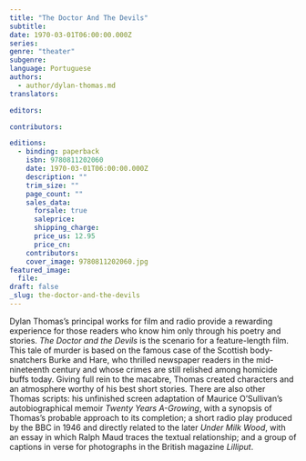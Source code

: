 ```yaml
---
title: "The Doctor And The Devils"
subtitle:
date: 1970-03-01T06:00:00.000Z
series:
genre: "theater"
subgenre:
language: Portuguese
authors:
  - author/dylan-thomas.md
translators:

editors:

contributors:

editions:
  - binding: paperback
    isbn: 9780811202060
    date: 1970-03-01T06:00:00.000Z
    description: ""
    trim_size: ""
    page_count: ""
    sales_data:
      forsale: true
      saleprice:
      shipping_charge:
      price_us: 12.95
      price_cn:
    contributors:
    cover_image: 9780811202060.jpg
featured_image:
  file:
draft: false
_slug: the-doctor-and-the-devils
---
```


Dylan Thomas’s principal works for film and radio provide a rewarding experience for those readers who know him only through his poetry and stories. _The Doctor and the Devils_ is the scenario for a feature-length film. This tale of murder is based on the famous case of the Scottish body-snatchers Burke and Hare, who thrilled newspaper readers in the mid-nineteenth century and whose crimes are still relished among homicide buffs today. Giving full rein to the macabre, Thomas created characters and an atmosphere worthy of his best short stories. There are also other Thomas scripts: his unfinished screen adaptation of Maurice O’Sullivan’s autobiographical memoir _Twenty Years A-Growing_, with a synopsis of Thomas’s probable approach to its completion; a short radio play produced by the BBC in 1946 and directly related to the later _Under Milk Wood_, with an essay in which Ralph Maud traces the textual relationship; and a group of captions in verse for photographs in the British magazine _Lilliput_.
